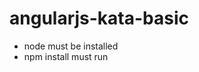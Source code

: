 # angularjs-kata-basic

<ul>
  <li>node must be installed</li>
  <li>npm install must run</li>
</ul>

